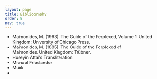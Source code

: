 ```yaml
---
layout: page
title: Bibliography
order: 8
nav: true
---
```


- Maimonides, M. (1963). The Guide of the Perplexed, Volume 1. United Kingdom: University of Chicago Press.
- Maimonides, M. (1885). The Guide of the Perplexed of Maimonides. United Kingdom: Trübner.
- Huseyin Attai's Transliteration
- Michael Friedlander
- Munk
- 
